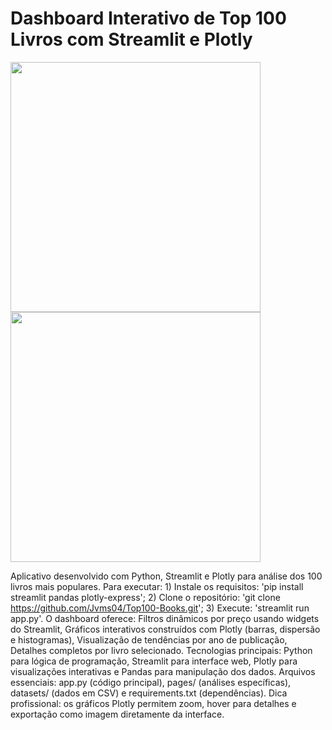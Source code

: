 # Dashboard Interativo de Top 100 Livros com Streamlit e Plotly

<img src="images/dashboard.png" width="400"> <img src="images/filtros.png" width="400">

Aplicativo desenvolvido com Python, Streamlit e Plotly para análise dos 100 livros mais populares. Para executar: 1) Instale os requisitos: 'pip install streamlit pandas plotly-express'; 2) Clone o repositório: 'git clone https://github.com/Jvms04/Top100-Books.git'; 3) Execute: 'streamlit run app.py'. O dashboard oferece: Filtros dinâmicos por preço usando widgets do Streamlit, Gráficos interativos construídos com Plotly (barras, dispersão e histogramas), Visualização de tendências por ano de publicação, Detalhes completos por livro selecionado. Tecnologias principais: Python para lógica de programação, Streamlit para interface web, Plotly para visualizações interativas e Pandas para manipulação dos dados. Arquivos essenciais: app.py (código principal), pages/ (análises específicas), datasets/ (dados em CSV) e requirements.txt (dependências). Dica profissional: os gráficos Plotly permitem zoom, hover para detalhes e exportação como imagem diretamente da interface.